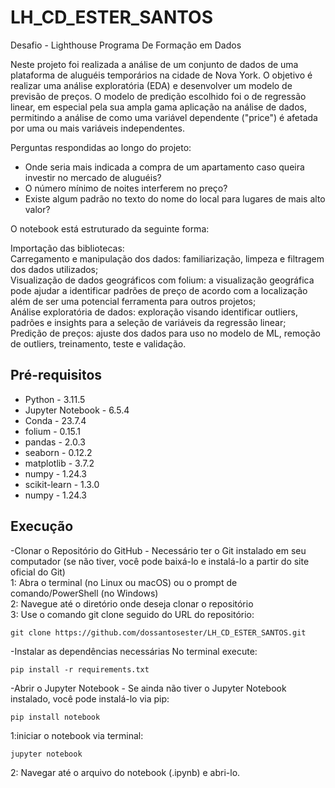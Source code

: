 # LH_CD_ESTER_SANTOS
Desafio - Lighthouse Programa De Formação em Dados

Neste projeto foi realizada a análise de um conjunto de dados de uma plataforma de aluguéis temporários na cidade de Nova York. 
O objetivo é realizar uma análise exploratória (EDA) e desenvolver um modelo de previsão de preços. O modelo de predição escolhido foi o de regressão linear, em especial pela sua ampla gama aplicação na análise de dados, permitindo a análise de como uma variável dependente ("price") é afetada por uma ou mais variáveis independentes. 


Perguntas respondidas ao longo do projeto:
- Onde seria mais indicada a compra de um apartamento caso queira investir no mercado de aluguéis?
- O número mínimo de noites interferem no preço?
- Existe algum padrão no texto do nome do local para lugares de mais alto valor?


O notebook está estruturado da seguinte forma:

Importação das bibliotecas: 
<br />Carregamento e manipulação dos dados: familiarização, limpeza e filtragem dos dados utilizados;
<br />Visualização de dados geográficos com folium: a visualização geográfica pode ajudar a identificar padrões de preço de acordo com a localização além de ser uma potencial ferramenta para outros projetos;
<br />Análise exploratória de dados: exploração visando identificar outliers, padrões e insights para a seleção de variáveis da regressão linear;
<br />Predição de preços: ajuste dos dados para uso no modelo de ML, remoção de outliers, treinamento, teste e validação.


## Pré-requisitos

- Python - 3.11.5 
- Jupyter Notebook - 6.5.4 
- Conda - 23.7.4
- folium - 0.15.1
- pandas - 2.0.3
- seaborn - 0.12.2
- matplotlib - 3.7.2
- numpy - 1.24.3
- scikit-learn - 1.3.0
- numpy - 1.24.3


## Execução
-Clonar o Repositório do GitHub - Necessário ter o Git instalado em seu computador (se não tiver, você pode baixá-lo e instalá-lo a partir do site oficial do Git)
<br />1: Abra o terminal (no Linux ou macOS) ou o prompt de comando/PowerShell (no Windows)
<br />2: Navegue até o diretório onde deseja clonar o repositório
<br />3: Use o comando git clone seguido do URL do repositório:
````
git clone https://github.com/dossantosester/LH_CD_ESTER_SANTOS.git
````
-Instalar as dependências necessárias 
No terminal execute:
````
pip install -r requirements.txt
````
-Abrir o Jupyter Notebook -  Se ainda não tiver o Jupyter Notebook instalado, você pode instalá-lo via pip:
````
pip install notebook
````
1:iniciar o notebook via terminal:
````
jupyter notebook
````
2: Navegar até o arquivo do notebook (.ipynb) e abri-lo.


